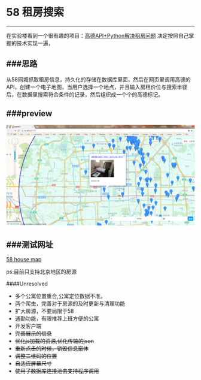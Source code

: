# 58 租房搜索
----------------------------

在实验楼看到一个很有趣的项目：[高德API+Python解决租房问题](https://www.shiyanlou.com/courses/599/labs/1978/document)
决定按照自己掌握的技术实现一遍，

###思路
-----------------
从58同城抓取租房信息，持久化的存储在数据库里面，然后在网页里调用高德的API，创建一个电子地图，当用户选择一个地点，并且输入房租价位与搜索半径后，在数据里搜索符合条件的记录，然后组织成一个个的高德标记。

###preview
--------------------
![result.png](result.png)

###测试网址
------------------------

[58 house map](http://139.224.194.154:8080/58HouseMap/)

ps:目前只支持北京地区的房源

####Unresolved
* 多个公寓位置重合,公寓定位数据不准。
* 两个爬虫，完善对于房源的及时更新与清理功能
* 扩大房源，不要局限于58
* 通勤功能，有限推荐上班方便的公寓
* 开发客户端
* ~~完善展示的信息~~
* ~~优化js加载的资源,优化传输的json~~
* ~~重新点击的时候，销毁信息窗体~~
* ~~调整二维码的位置~~
* ~~自适应屏幕尺寸~~
* ~~使用了数据库连接池去支持程序调用~~
